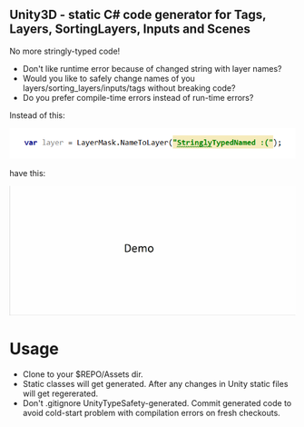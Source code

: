 ﻿## Unity3D - static C# code generator for Tags, Layers, SortingLayers, Inputs and Scenes
No more stringly-typed code!

* Don't like runtime error because of changed string with layer names?
* Would you like to safely change names of you layers/sorting_layers/inputs/tags without breaking code?
* Do you prefer compile-time errors instead of run-time errors?

Instead of this:

![stringly-typed](stringly_typed.png)

have this:

![Demo gif](demo.gif)

# Usage

- Clone to your $REPO/Assets dir.
- Static classes will get generated. After any changes in Unity static files will get regererated.
- Don't .gitignore UnityTypeSafety-generated. Commit generated code to avoid cold-start problem with compilation errors on fresh checkouts. 